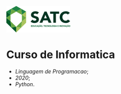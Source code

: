 ![](logosatc.png)
# Curso de Informatica
 - *Linguagem de Programacao*;
 - *2020*; 
 - *Python*. 
  
  
         
  

  
